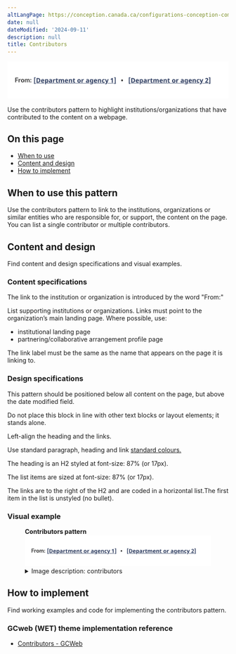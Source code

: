 ```yaml
---
altLangPage: https://conception.canada.ca/configurations-conception-communes/collaborateurs.html
date: null
dateModified: '2024-09-11'
description: null
title: Contributors
---
```


<div class="pattern-demo mrgn-tp-lg mrgn-bttm-xl"><img src="../images/contributors.png" class="img-responsive" alt="" /></div>
<p>Use the contributors pattern to highlight institutions/organizations that have contributed to the content on a webpage.</p>

<section>
    <h2>On this page</h2>
    <ul>
        <li><a href="#use">When to use</a></li>
        <li><a href="#design">Content and design</a></li>
        <li><a href="#implement">How to implement</a></li>
    </ul>
</section>
<section>
    <h2 id="use">
        When to use this pattern
    </h2>
    <p>
        Use the contributors pattern to link to the institutions, organizations or similar entities who are responsible for, or support, the content on the page. You can list a single contributor or multiple contributors.
    </p>
</section>
<section>
    <h2 id="design">
        Content and design
    </h2>
    <p>Find content and design specifications and visual examples.</p>
    <h3>Content specifications</h3>
    <p>The link to the institution or organization is introduced by the word "From:"</p>
    <p>List supporting institutions or organizations. Links must point to the organization’s main landing page. Where possible, use:</p>
    <ul>
        <li>
            institutional landing page
        </li>
        <li>
            partnering/collaborative arrangement profile page
        </li>
    </ul>
    <p>The link label must be the same as the name that appears on the page it is linking to.</p>
    <h3>Design specifications</h3>
    <p>This pattern should be positioned below all content on the page, but above the date modified field.</p>
    <p>Do not place this block in line with other text blocks or layout elements; it stands alone.</p>
    <p>Left-align the heading and the links.</p>
    <p>Use standard paragraph, heading and link <a href="https://design.canada.ca/styles/colours.html">standard colours.</a></p>
    <p>The heading is an H2 styled at font-size: 87% (or 17px).</p>
    <p>The list items are sized at font-size: 87% (or 17px).</p>
    <p>The links are to the right of the H2 and are coded in a horizontal list.The first item in the list is unstyled (no bullet).</p>
    <h3>Visual example</h3>
    <div class="pattern-demo mrgn-tp-md mrgn-bttm-md">
        <figure class="mrgn-tp-md mrgn-bttm-lg">
            <figcaption><b>Contributors pattern</b></figcaption>
            <img src="../images/contributors.png" class="img-responsive" alt="Contributors pattern. Text version below:" />
            <details>
                <summary>Image description: contributors</summary>
                <p>
                    The heading “From;” is aligned to the left. Two placeholder links appear in a list, aligned horizontally with the heading. The placeholder link text is [Department or agency 1]. This is followed by a bullet and then
                    another placeholder link labeled [Department or agency 2]
                </p>
            </details>
        </figure>
    </div>
</section>
<section>
    <h2 id="implement">How to implement</h2>
    <p>Find working examples and code for implementing the contributors pattern.</p>
    <h3>GCweb (WET) theme implementation reference</h3>
    <ul>
        <li><a href="https://wet-boew.github.io/GCWeb/components/gc-contributors/gc-contributors-en.html">Contributors - GCWeb</a></li>
    </ul>
</section>
